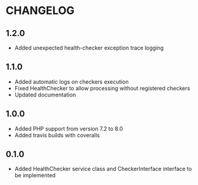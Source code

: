 CHANGELOG
=========

1.2.0
-----

* Added unexpected health-checker exception trace logging

1.1.0
-----

* Added automatic logs on checkers execution
* Fixed HealthChecker to allow processing without registered checkers  
* Updated documentation

1.0.0
-----

* Added PHP support from version 7.2 to 8.0
* Added travis builds with coveralls

0.1.0
-----

* Added HealthChecker service class and CheckerInterface interface to be implemented
